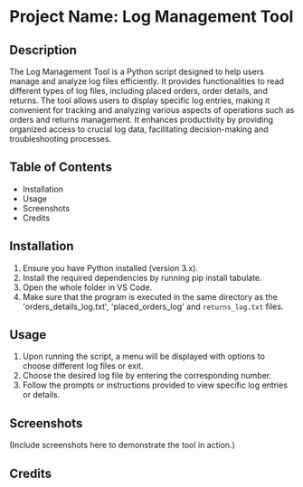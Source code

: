 # Project Name: Log Management Tool

## Description

The Log Management Tool is a Python script designed to help users manage and analyze log files efficiently. It provides functionalities to read different types of log files, including placed orders, order details, and returns. The tool allows users to display specific log entries, making it convenient for tracking and analyzing various aspects of operations such as orders and returns management. It enhances productivity by providing organized access to crucial log data, facilitating decision-making and troubleshooting processes.

## Table of Contents

- Installation
- Usage
- Screenshots
- Credits

## Installation

1. Ensure you have Python installed (version 3.x).
2. Install the required dependencies by running pip install tabulate.
3. Open the whole folder in VS Code.
4. Make sure that the program is executed in the same directory as the 'orders_details_log.txt', 'placed_orders_log' and `returns_log.txt` files.

## Usage

1. Upon running the script, a menu will be displayed with options to choose different log files or exit.
2. Choose the desired log file by entering the corresponding number.
3. Follow the prompts or instructions provided to view specific log entries or details.

## Screenshots

(Include screenshots here to demonstrate the tool in action.)

## Credits
